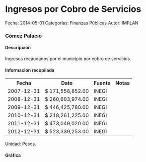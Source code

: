 Ingresos por Cobro de Servicios
=====

Fecha: 2014-05-01
Categorías: Finanzas Públicas
Autor: IMPLAN

### Gómez Palacio

#### Descripción

Ingresos recaudados por el municipio por cobro de servicios

#### Información recopilada

<table class="table table-hover table-bordered">
  <tr><th>Fecha</th><th>Dato</th><th>Fuente</th><th>Notas</th></tr>
  <tr><td>2007-12-31</td><td>$ 171,558,852.00</td><td>INEGI</td><td></td></tr>
  <tr><td>2008-12-31</td><td>$ 260,603,974.00</td><td>INEGI</td><td></td></tr>
  <tr><td>2009-12-31</td><td>$ 446,425,780.00</td><td>INEGI</td><td></td></tr>
  <tr><td>2010-12-31</td><td>$ 218,261,225.00</td><td>INEGI</td><td></td></tr>
  <tr><td>2011-12-31</td><td>$ 473,049,020.00</td><td>INEGI</td><td></td></tr>
  <tr><td>2012-12-31</td><td>$ 523,339,253.00</td><td>INEGI</td><td></td></tr>
</table>

Unidad: Pesos.

#### Gráfica

<div id="Morrishfgbucgb" class="grafica"></div>
  <!-- JAVASCRIPT DE LA GRAFICA EN Morrishfgbucgb -->
  <script>
  new Morris.Bar({
    element: 'Morrishfgbucgb',
    data: [
      { fecha: '2007-12-31', dato: 171558852.00 },
      { fecha: '2008-12-31', dato: 260603974.00 },
      { fecha: '2009-12-31', dato: 446425780.00 },
      { fecha: '2010-12-31', dato: 218261225.00 },
      { fecha: '2011-12-31', dato: 473049020.00 },
      { fecha: '2012-12-31', dato: 523339253.00 }
    ],
    xkey: 'fecha',
    ykeys: ['dato'],
    labels: ['Dato']
  });
  </script>
